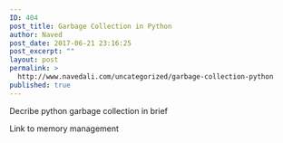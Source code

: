 ```yaml
---
ID: 404
post_title: Garbage Collection in Python
author: Naved
post_date: 2017-06-21 23:16:25
post_excerpt: ""
layout: post
permalink: >
  http://www.navedali.com/uncategorized/garbage-collection-python
published: true
---
```

Decribe python garbage collection in brief

Link to memory management

&nbsp;